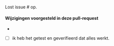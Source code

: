 <!-- Het wordt aanbevolen om wijzigingen door te voeren naar een nieuwe branch op uw fork. Vermijd het direct bewerken van de `main` branch. -->

Lost issue #<!-- issue ID hier --> <!-- indien van toepassing. --> op.

#### Wijzigingen voorgesteld in deze pull-request

- <!-- Beschrijf de verandering in deze pull request. -->

- [ ] ik heb het getest en geverifieerd dat alles werkt.
